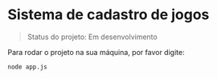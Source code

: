 <h1>Sistema de cadastro de jogos</h1>

> Status do projeto: Em desenvolvimento

Para rodar o projeto na sua máquina, por favor digite:

```
node app.js
```
